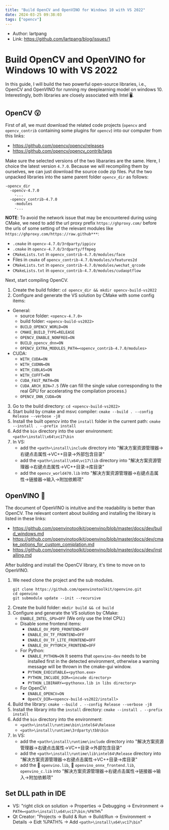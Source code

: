 ```yaml
---
title: "Build OpenCV and OpenVINO for Windows 10 with VS 2022"
date: 2024-03-25 09:38:03
tags: ["opencv"]
---
```


<!--more-->

- Author: lartpang
- Link: https://github.com/lartpang/blog/issues/1

# Build OpenCV and OpenVINO for Windows 10 with VS 2022

In this guide, I will build the two powerful open-source libraries, i.e., OpenCV and OpenVINO for running my deeplearning model on windows 10.
Interestingly, both libraries are closely associated with Intel 🖥️. 

## OpenCV 😮 

First of all, we must download the related code projects (`opencv` and `opencv_contrib` containing some plugins for `opencv`) into our computer from this links:

- https://github.com/opencv/opencv/releases
- https://github.com/opencv/opencv_contrib/tags

Make sure the selected versions of the two libararies are the same.
Here, I choice the latest version `4.7.0`.
Because we will recompiling them by ourselves, we can just download the source code zip files.
Put the two unpacked libraries into the same parent folder `opencv_dir` as follows:

```
-opencv_dir
  -opencv-4.7.0
    -...
  -opencv_contrib-4.7.0
    -modules
    -...
```

**NOTE**: To avoid the network issue that may be encountered during using CMake, we need to add the url proxy prefix `https://ghproxy.com/` before the urls of some setting of the relevant modules like `https://ghproxy.com/https://raw.github***`:
- `.cmake` in `opencv-4.7.0/3rdparty/ippicv`
- `.cmake` in `opencv-4.7.0/3rdparty/ffmpeg`
- `CMakeLists.txt` in `opencv_contrib-4.7.0/modules/face`
- Files in `cmake` of `opencv_contrib-4.7.0/modules/xfeatures2d`
- `CMakeLists.txt` in `opencv_contrib-4.7.0/modules/wechat_qrcode`
- `CMakeLists.txt` in `opencv_contrib-4.7.0/modules/cudaoptflow`

Next, start compiling OpenCV.

1. Create the build folder: `cd opencv_dir && mkdir opencv-build-vs2022`
2. Configure and generate the VS solution by CMake with some config items:
  - General:
    - source folder: `<opencv-4.7.0>`
    - build folder: `<opencv-build-vs2022>`
    - `BUILD_OPENCV_WORLD=ON`
    - `CMAKE_BUILD_TYPE=RELEASE`
    - `OPENCV_ENABLE_NONFREE=ON`
    - `BUILD_opencv_dnn=ON`
    - `OPENCV_EXTRA_MODULES_PATH=<opencv_contrib-4.7.0/modules>`
  - CUDA:
    - `WITH_CUDA=ON`
    - `WITH_CUDNN=ON`
    - `WITH_CUBLAS=ON`
    - `WITH_CUFFT=ON`
    - `CUDA_FAST_MATH=ON`
    - `CUDA_ARCH_BIN=7.5` (We can fill the single value corresponding to the real GPU for accelerating the compilation process.)
    - `OPENCV_DNN_CUDA=ON`
3. Go to the build directory: `cd <opencv-build-vs2022>`
4. Start build by cmake and msvc compiler: `cmake --build . --config Release --verbose -j8`
5. Install the built opencv into the `install` folder in the current path: `cmake --install . --prefix install`
6. Add the `bin` directory into the user environment: `<path>\install\x64\vc17\bin`
7. In VS:
    - add the `<path>\install\include` directory into "解决方案资源管理器->右键点击属性->VC++目录->外部包含目录"
    - add the `<path>\install\x64\vc17\lib` directory into "解决方案资源管理器->右键点击属性->VC++目录->库目录"
    - add the `opencv_world470.lib` into "解决方案资源管理器->右键点击属性->链接器->输入->附加依赖项"

## OpenVINO 🍰 

The document of OpenVINO is intuitive and the readability is better than OpenCV.
The relevant content about building and installing the libirary is listed in these links:
- https://github.com/openvinotoolkit/openvino/blob/master/docs/dev/build_windows.md
- https://github.com/openvinotoolkit/openvino/blob/master/docs/dev/cmake_options_for_custom_comiplation.md
- https://github.com/openvinotoolkit/openvino/blob/master/docs/dev/installing.md

After building and install the OpenCV library, it's time to move on to OpenVINO.

1. We need clone the project and the sub modules.
    ```
    git clone https://github.com/openvinotoolkit/openvino.git
    cd openvino
    git submodule update --init --recursive
    ```
2. Create the build folder: `mkdir build && cd build`
3. Configure and generate the VS solution by CMake:
    - `ENABLE_INTEL_GPU=OFF` (We only use the Intel CPU.)
    - Disable some frontend items:
      - `ENABLE_OV_PDPD_FRONTEND=OFF`
      - `ENABLE_OV_TF_FRONTEND=OFF`
      - `ENABLE_OV_TF_LITE_FRONTEND=OFF`
      - `ENABLE_OV_PYTORCH_FRONTEND=OFF`
    - For Python:
      - `ENABLE_PYTHON=ON` It seems that `openvino-dev` needs to be installed first in the detected environment, otherwise a warning message will be thrown in the cmake-gui window.
      - `PYTHON_EXECUTABLE=<python.exe>`
      - `PYTHON_INCLUDE_DIR=<incude directory>`
      - `PYTHON_LIBIRARY=<pythonxx.lib in libs directory>`
    - For OpenCV:
      - `ENABLE_OPENCV=ON`
      - `OpenCV_DIR=<opencv-build-vs2022/install>`
4. Build the library: `cmake --build . --config Release --verbose -j8`
5. Install the library into the `install` directory: `cmake --install . --prefix install`
6. Add the `bin` directory into the environment:
    - `<path>\install\runtime\bin\intel64\Release`
    - `<path>\install\runtime\3rdparty\tbb\bin`
8. In VS:
    - add the `<path>\install\runtime\include` directory into "解决方案资源管理器->右键点击属性->VC++目录->外部包含目录"
    - add the `<path>\install\runtime\lib\intel64\Release` directory into "解决方案资源管理器->右键点击属性->VC++目录->库目录"
    - add the 🌟 `openvino.lib`, 🌟 `openvino_onnx_frontend.lib`, `openvino_c.lib` into "解决方案资源管理器->右键点击属性->链接器->输入->附加依赖项"

## Set DLL path in IDE

- VS: "right click on solution -> Properties -> Debugging -> Environment -> `PATH=<path>\install\x64\vc17\bin;%PATH%`"
- Qt Creator: "Projects -> Build & Run -> Build/Run -> Environment -> Details -> Eidt %PATH% -> Add `<path>\install\x64\vc17\bin`"